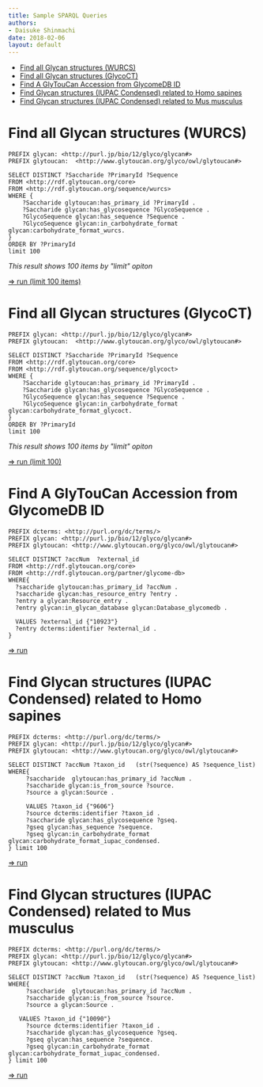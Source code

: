 ```yaml
---
title: Sample SPARQL Queries
authors:
- Daisuke Shinmachi
date: 2018-02-06
layout: default
---
```


<!-- TOC depthFrom:1 depthTo:6 withLinks:1 updateOnSave:1 orderedList:0 -->

- [Find all Glycan structures (WURCS)](#find-all-glycan-structures-wurcs)
- [Find all Glycan structures (GlycoCT)](#find-all-glycan-structures-glycoct)
- [Find A GlyTouCan Accession from GlycomeDB ID](#find-a-glytoucan-accession-from-glycomedb-id)
- [Find Glycan structures (IUPAC Condensed) related to Homo sapines](#find-glycan-structures-iupac-condensed-related-to-homo-sapines)
- [Find Glycan structures (IUPAC Condensed) related to Mus musculus](#find-glycan-structures-iupac-condensed-related-to-mus-musculus)

<!-- /TOC -->
# Find all Glycan structures (WURCS)

```
PREFIX glycan: <http://purl.jp/bio/12/glyco/glycan#>
PREFIX glytoucan:  <http://www.glytoucan.org/glyco/owl/glytoucan#>

SELECT DISTINCT ?Saccharide ?PrimaryId ?Sequence
FROM <http://rdf.glytoucan.org/core>
FROM <http://rdf.glytoucan.org/sequence/wurcs>
WHERE {
    ?Saccharide glytoucan:has_primary_id ?PrimaryId .
    ?Saccharide glycan:has_glycosequence ?GlycoSequence .
    ?GlycoSequence glycan:has_sequence ?Sequence .
    ?GlycoSequence glycan:in_carbohydrate_format glycan:carbohydrate_format_wurcs.
}
ORDER BY ?PrimaryId
limit 100
```

*This result shows 100 items by "limit" opiton*

[=> run (limit 100 items)](https://ts.glytoucan.org/sparql?default-graph-uri=&query=PREFIX+glycan%3A+%3Chttp%3A%2F%2Fpurl.jp%2Fbio%2F12%2Fglyco%2Fglycan%23%3E%0D%0APREFIX+glytoucan%3A++%3Chttp%3A%2F%2Fwww.glytoucan.org%2Fglyco%2Fowl%2Fglytoucan%23%3E%0D%0A%0D%0ASELECT+DISTINCT+%3FSaccharide+%3FPrimaryId+%3FSequence%0D%0AFROM+%3Chttp%3A%2F%2Frdf.glytoucan.org%2Fcore%3E%0D%0AFROM+%3Chttp%3A%2F%2Frdf.glytoucan.org%2Fsequence%2Fwurcs%3E%0D%0AWHERE+%7B%0D%0A++++%3FSaccharide+glytoucan%3Ahas_primary_id+%3FPrimaryId+.%0D%0A++++%3FSaccharide+glycan%3Ahas_glycosequence+%3FGlycoSequence+.%0D%0A++++%3FGlycoSequence+glycan%3Ahas_sequence+%3FSequence+.%0D%0A++++%3FGlycoSequence+glycan%3Ain_carbohydrate_format+glycan%3Acarbohydrate_format_wurcs.%0D%0A%7D%0D%0AORDER+BY+%3FPrimaryId%0D%0Alimit+100&format=text%2Fhtml&timeout=0&debug=on)



# Find all Glycan structures (GlycoCT)

```
PREFIX glycan: <http://purl.jp/bio/12/glyco/glycan#>
PREFIX glytoucan:  <http://www.glytoucan.org/glyco/owl/glytoucan#>

SELECT DISTINCT ?Saccharide ?PrimaryId ?Sequence
FROM <http://rdf.glytoucan.org/core>
FROM <http://rdf.glytoucan.org/sequence/glycoct>
WHERE {
    ?Saccharide glytoucan:has_primary_id ?PrimaryId .
    ?Saccharide glycan:has_glycosequence ?GlycoSequence .
    ?GlycoSequence glycan:has_sequence ?Sequence .
    ?GlycoSequence glycan:in_carbohydrate_format glycan:carbohydrate_format_glycoct.
}
ORDER BY ?PrimaryId
limit 100
```

*This result shows 100 items by "limit" opiton*

[=> run (limit 100)](https://ts.glytoucan.org/sparql?default-graph-uri=&query=PREFIX+glycan%3A+%3Chttp%3A%2F%2Fpurl.jp%2Fbio%2F12%2Fglyco%2Fglycan%23%3E%0D%0APREFIX+glytoucan%3A++%3Chttp%3A%2F%2Fwww.glytoucan.org%2Fglyco%2Fowl%2Fglytoucan%23%3E%0D%0A%0D%0ASELECT+DISTINCT+%3FSaccharide+%3FPrimaryId+%3FSequence%0D%0AFROM+%3Chttp%3A%2F%2Frdf.glytoucan.org%2Fcore%3E%0D%0AFROM+%3Chttp%3A%2F%2Frdf.glytoucan.org%2Fsequence%2Fglycoct%3E%0D%0AWHERE+%7B%0D%0A++++%3FSaccharide+glytoucan%3Ahas_primary_id+%3FPrimaryId+.%0D%0A++++%3FSaccharide+glycan%3Ahas_glycosequence+%3FGlycoSequence+.%0D%0A++++%3FGlycoSequence+glycan%3Ahas_sequence+%3FSequence+.%0D%0A++++%3FGlycoSequence+glycan%3Ain_carbohydrate_format+glycan%3Acarbohydrate_format_glycoct.%0D%0A%7D%0D%0AORDER+BY+%3FPrimaryId%0D%0Alimit+100&format=text%2Fhtml&timeout=0&debug=on)



# Find A GlyTouCan Accession from GlycomeDB ID

```
PREFIX dcterms: <http://purl.org/dc/terms/>
PREFIX glycan: <http://purl.jp/bio/12/glyco/glycan#>
PREFIX glytoucan: <http://www.glytoucan.org/glyco/owl/glytoucan#>

SELECT DISTINCT ?accNum  ?external_id
FROM <http://rdf.glytoucan.org/core>
FROM <http://rdf.glytoucan.org/partner/glycome-db>
WHERE{
  ?saccharide glytoucan:has_primary_id ?accNum .
  ?saccharide glycan:has_resource_entry ?entry .
  ?entry a glycan:Resource_entry .
  ?entry glycan:in_glycan_database glycan:Database_glycomedb .

  VALUES ?external_id {"10923"}
  ?entry dcterms:identifier ?external_id .
}
```

[=> run](https://ts.glytoucan.org/sparql?default-graph-uri=&query=PREFIX+dcterms%3A+%3Chttp%3A%2F%2Fpurl.org%2Fdc%2Fterms%2F%3E%0D%0APREFIX+glycan%3A+%3Chttp%3A%2F%2Fpurl.jp%2Fbio%2F12%2Fglyco%2Fglycan%23%3E%0D%0APREFIX+glytoucan%3A+%3Chttp%3A%2F%2Fwww.glytoucan.org%2Fglyco%2Fowl%2Fglytoucan%23%3E%0D%0A%0D%0ASELECT+DISTINCT+%3FaccNum++%3Fexternal_id%0D%0AFROM+%3Chttp%3A%2F%2Frdf.glytoucan.org%2Fcore%3E%0D%0AFROM+%3Chttp%3A%2F%2Frdf.glytoucan.org%2Fpartner%2Fglycome-db%3E%0D%0AWHERE%7B%0D%0A++%3Fsaccharide+glytoucan%3Ahas_primary_id+%3FaccNum+.%0D%0A++%3Fsaccharide+glycan%3Ahas_resource_entry+%3Fentry+.%0D%0A++%3Fentry+a+glycan%3AResource_entry+.%0D%0A++%3Fentry+glycan%3Ain_glycan_database+glycan%3ADatabase_glycomedb+.%0D%0A%0D%0A++VALUES+%3Fexternal_id+%7B%2210923%22%7D%0D%0A++%3Fentry+dcterms%3Aidentifier+%3Fexternal_id+.%0D%0A%7D+&format=text%2Fhtml&timeout=0&debug=on)



# Find Glycan structures (IUPAC Condensed) related to Homo sapines

```
PREFIX dcterms: <http://purl.org/dc/terms/>
PREFIX glycan: <http://purl.jp/bio/12/glyco/glycan#>
PREFIX glytoucan: <http://www.glytoucan.org/glyco/owl/glytoucan#>

SELECT DISTINCT ?accNum ?taxon_id   (str(?sequence) AS ?sequence_list)
WHERE{
	 ?saccharide  glytoucan:has_primary_id ?accNum .
	 ?saccharide glycan:is_from_source ?source.
	 ?source a glycan:Source .

	 VALUES ?taxon_id {"9606"}
	 ?source dcterms:identifier ?taxon_id .
	 ?saccharide glycan:has_glycosequence ?gseq.
	 ?gseq glycan:has_sequence ?sequence.
	 ?gseq glycan:in_carbohydrate_format glycan:carbohydrate_format_iupac_condensed.
} limit 100
```

[=> run](https://ts.glytoucan.org/sparql?default-graph-uri=&query=PREFIX+dcterms%3A+%3Chttp%3A%2F%2Fpurl.org%2Fdc%2Fterms%2F%3E%0D%0APREFIX+glycan%3A+%3Chttp%3A%2F%2Fpurl.jp%2Fbio%2F12%2Fglyco%2Fglycan%23%3E%0D%0APREFIX+glytoucan%3A+%3Chttp%3A%2F%2Fwww.glytoucan.org%2Fglyco%2Fowl%2Fglytoucan%23%3E%0D%0A%0D%0ASELECT+DISTINCT+%3FaccNum+%3Ftaxon_id+++%28str%28%3Fsequence%29+AS+%3Fsequence_list%29%0D%0AWHERE%7B%0D%0A%09+%3Fsaccharide++glytoucan%3Ahas_primary_id+%3FaccNum+.%0D%0A%09+%3Fsaccharide+glycan%3Ais_from_source+%3Fsource.%0D%0A%09+%3Fsource+a+glycan%3ASource+.%0D%0A%09+VALUES+%3Ftaxon_id+%7B%229606%22%7D%0D%0A%09+%3Fsource+dcterms%3Aidentifier+%3Ftaxon_id+.%0D%0A%09+%3Fsaccharide+glycan%3Ahas_glycosequence+%3Fgseq.%0D%0A%09+%3Fgseq+glycan%3Ahas_sequence+%3Fsequence.%0D%0A%09+%3Fgseq+glycan%3Ain_carbohydrate_format+glycan%3Acarbohydrate_format_iupac_condensed.%0D%0A%7D+limit+100&format=text%2Fhtml&timeout=0&debug=on)




# Find Glycan structures (IUPAC Condensed) related to Mus musculus

```
PREFIX dcterms: <http://purl.org/dc/terms/>
PREFIX glycan: <http://purl.jp/bio/12/glyco/glycan#>
PREFIX glytoucan: <http://www.glytoucan.org/glyco/owl/glytoucan#>

SELECT DISTINCT ?accNum ?taxon_id   (str(?sequence) AS ?sequence_list)
WHERE{
	 ?saccharide  glytoucan:has_primary_id ?accNum .
	 ?saccharide glycan:is_from_source ?source.
	 ?source a glycan:Source .

   VALUES ?taxon_id {"10090"}
	 ?source dcterms:identifier ?taxon_id .
	 ?saccharide glycan:has_glycosequence ?gseq.
	 ?gseq glycan:has_sequence ?sequence.
	 ?gseq glycan:in_carbohydrate_format glycan:carbohydrate_format_iupac_condensed.
} limit 100
```

[=> run](https://ts.glytoucan.org/sparql?default-graph-uri=&query=PREFIX+dcterms%3A+%3Chttp%3A%2F%2Fpurl.org%2Fdc%2Fterms%2F%3E%0D%0APREFIX+glycan%3A+%3Chttp%3A%2F%2Fpurl.jp%2Fbio%2F12%2Fglyco%2Fglycan%23%3E%0D%0APREFIX+glytoucan%3A+%3Chttp%3A%2F%2Fwww.glytoucan.org%2Fglyco%2Fowl%2Fglytoucan%23%3E%0D%0A%0D%0ASELECT+DISTINCT+%3FaccNum+%3Ftaxon_id+++%28str%28%3Fsequence%29+AS+%3Fsequence_list%29%0D%0AWHERE%7B%0D%0A%09+%3Fsaccharide++glytoucan%3Ahas_primary_id+%3FaccNum+.%0D%0A%09+%3Fsaccharide+glycan%3Ais_from_source+%3Fsource.%0D%0A%09+%3Fsource+a+glycan%3ASource+.%0D%0A%0D%0A+++VALUES+%3Ftaxon_id+%7B%2210090%22%7D%0D%0A%09+%3Fsource+dcterms%3Aidentifier+%3Ftaxon_id+.%0D%0A%09+%3Fsaccharide+glycan%3Ahas_glycosequence+%3Fgseq.%0D%0A%09+%3Fgseq+glycan%3Ahas_sequence+%3Fsequence.%0D%0A%09+%3Fgseq+glycan%3Ain_carbohydrate_format+glycan%3Acarbohydrate_format_iupac_condensed.%0D%0A%7D+limit+100&format=text%2Fhtml&timeout=0&debug=on)
